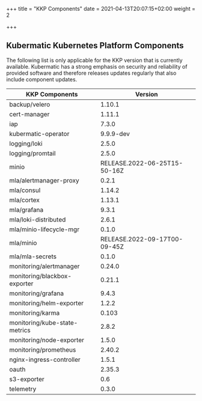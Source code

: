 +++
title = "KKP Components"
date = 2021-04-13T20:07:15+02:00
weight = 2

+++

## Kubermatic Kubernetes Platform Components

The following list is only applicable for the KKP version that is currently available. Kubermatic has a strong emphasis on security and reliability
of provided software and therefore releases updates regularly that also include component updates.

| KKP Components                | Version                      |
| ----------------------------- | ---------------------------- |
| backup/velero | 1.10.1 |
| cert-manager | 1.11.1 |
| iap | 7.3.0 |
| kubermatic-operator | 9.9.9-dev |
| logging/loki | 2.5.0 |
| logging/promtail | 2.5.0 |
| minio | RELEASE.2022-06-25T15-50-16Z |
| mla/alertmanager-proxy | 0.2.1 |
| mla/consul | 1.14.2 |
| mla/cortex | 1.13.1 |
| mla/grafana | 9.3.1 |
| mla/loki-distributed | 2.6.1 |
| mla/minio-lifecycle-mgr | 0.1.0 |
| mla/minio | RELEASE.2022-09-17T00-09-45Z |
| mla/mla-secrets | 0.1.0 |
| monitoring/alertmanager | 0.24.0 |
| monitoring/blackbox-exporter | 0.21.1 |
| monitoring/grafana | 9.4.3 |
| monitoring/helm-exporter | 1.2.2 |
| monitoring/karma | 0.103 |
| monitoring/kube-state-metrics | 2.8.2 |
| monitoring/node-exporter | 1.5.0 |
| monitoring/prometheus | 2.40.2 |
| nginx-ingress-controller | 1.5.1 |
| oauth | 2.35.3 |
| s3-exporter | 0.6 |
| telemetry | 0.3.0 |
